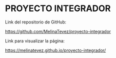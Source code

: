 # PROYECTO INTEGRADOR

Link del repositorio de GitHub:

https://github.com/MelinaTevez/proyecto-integrador

Link para visualizar la página:

https://melinatevez.github.io/proyecto-integrador/